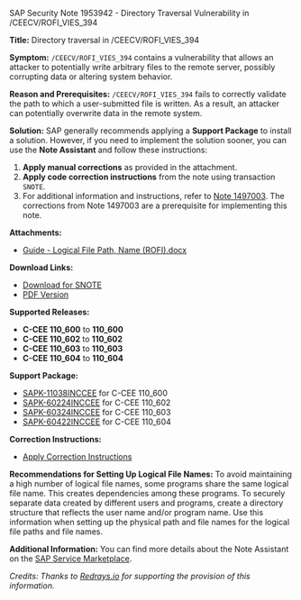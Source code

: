SAP Security Note 1953942 - Directory Traversal Vulnerability in /CEECV/ROFI_VIES_394

**Title:** Directory traversal in /CEECV/ROFI_VIES_394

**Symptom:**
`/CEECV/ROFI_VIES_394` contains a vulnerability that allows an attacker to potentially write arbitrary files to the remote server, possibly corrupting data or altering system behavior.

**Reason and Prerequisites:**
`/CEECV/ROFI_VIES_394` fails to correctly validate the path to which a user-submitted file is written. As a result, an attacker can potentially overwrite data in the remote system.

**Solution:**
SAP generally recommends applying a **Support Package** to install a solution. However, if you need to implement the solution sooner, you can use the **Note Assistant** and follow these instructions:

1. **Apply manual corrections** as provided in the attachment.
2. **Apply code correction instructions** from the note using transaction `SNOTE`.
3. For additional information and instructions, refer to [Note 1497003](https://me.sap.com/notes/0001497003). The corrections from Note 1497003 are a prerequisite for implementing this note.

**Attachments:**
- [Guide - Logical File Path, Name (ROFI).docx](https://me.sap.com/sap/support/sapnotes/public/services/attachment.htm?iv_key=012006153200001164622013&iv_version=0001&iv_guid=1E1653EF2E66B840AB94716938F2C28F)

**Download Links:**
- [Download for SNOTE](https://notesdownloads.sap.com/note/0040000011534662017)
- [PDF Version](https://userapps.support.sap.com/sap/support/sfm/notes/print/0001953942?language=en-US&token=E62983F57C1C5A716393730CC723F2A7)

**Supported Releases:**
- **C-CEE 110_600** to **110_600**
- **C-CEE 110_602** to **110_602**
- **C-CEE 110_603** to **110_603**
- **C-CEE 110_604** to **110_604**

**Support Package:**
- [SAPK-11038INCCEE](https://me.sap.com/supportpackage/SAPK-11038INCCEE) for C-CEE 110_600
- [SAPK-60224INCCEE](https://me.sap.com/supportpackage/SAPK-60224INCCEE) for C-CEE 110_602
- [SAPK-60324INCCEE](https://me.sap.com/supportpackage/SAPK-60324INCCEE) for C-CEE 110_603
- [SAPK-60422INCCEE](https://me.sap.com/supportpackage/SAPK-60422INCCEE) for C-CEE 110_604

**Correction Instructions:**
- [Apply Correction Instructions](https://me.sap.com/corrins/0001953942/369)

**Recommendations for Setting Up Logical File Names:**
To avoid maintaining a high number of logical file names, some programs share the same logical file name. This creates dependencies among these programs. To securely separate data created by different users and programs, create a directory structure that reflects the user name and/or program name. Use this information when setting up the physical path and file names for the logical file paths and file names.

**Additional Information:**
You can find more details about the Note Assistant on the [SAP Service Marketplace](https://me.sap.com/note-assistant).

*Credits: Thanks to [Redrays.io](https://redrays.io) for supporting the provision of this information.*